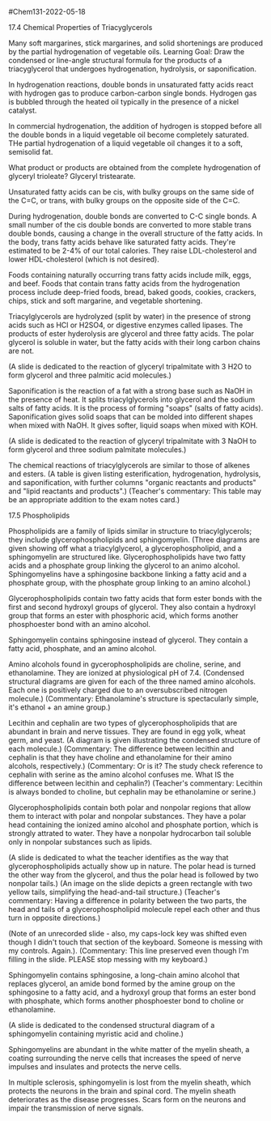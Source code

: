 #Chem131-2022-05-18

17.4 Chemical Properties of Triacyglycerols

Many soft margarines, stick margarines, and solid shortenings are produced by the partial hydrogenation of vegetable oils.  Learning Goal: Draw the condensed or line-angle structural formula for the products of a triacyglycerol that undergoes hydrogenation, hydrolysis, or saponification.

In hydrogenation reactions, double bonds in unsaturated fatty acids react with hydrogen gas to produce carbon-carbon single bonds.  Hydrogen gas is bubbled through the heated oil typically in the presence of a nickel catalyst.

In commercial hydrogenation, the addition of hydrogen is stopped before all the double bonds in a liquid vegetable oil become completely saturated.  THe partial hydrogenation of a liquid vegetable oil changes it to a soft, semisolid fat.

What product or products are obtained from the complete hydrogenation of glyceryl trioleate?  Glyceryl tristearate.

Unsaturated fatty acids can be cis, with bulky groups on the same side of the C=C, or trans, with bulky groups on the opposite side of the C=C.

During hydrogenation, double bonds are converted to C-C single bonds.  A small number of the cis double bonds are converted to more stable trans double bonds, causing a change in the overall structure of the fatty acids.  In the body, trans fatty acids behave like saturated fatty acids.  They're estimated to be 2-4% of our total calories.  They raise LDL-cholesterol and lower HDL-cholesterol (which is not desired).

Foods containing naturally occurring trans fatty acids include milk, eggs, and beef.  Foods that contain trans fatty acids from the hydrogenation process include deep-fried foods, bread, baked goods, cookies, crackers, chips, stick and soft margarine, and vegetable shortening.

Triacylglycerols are hydrolyzed (split by water) in the presence of strong acids such as HCl or H2SO4, or digestive enzymes called lipases.  The products of ester hyderolysis are glycerol and three fatty acids.  The polar glycerol is soluble in water, but the fatty acids with their long carbon chains are not.

(A slide is dedicated to the reaction of glyceryl tripalmitate with 3 H2O to form glycerol and three palmitic acid molecules.)

Saponification is the reaction of a fat with a strong base such as NaOH in the presence of heat.  It splits triacylglycerols into glycerol and the sodium salts of fatty acids.  It is the process of forming "soaps" (salts of fatty acids).  Saponification gives solid soaps that can be molded into different shapes when mixed with NaOH.  It gives softer, liquid soaps when mixed with KOH.

(A slide is dedicated to the reaction of glyceryl tripalmitate with 3 NaOH to form glycerol and three sodium palmitate molecules.)

The chemical reactions of triacylglycerols are similar to those of alkenes and esters.  (A table is given listing esterification, hydrogenation, hydrolysis, and saponification, with further columns "organic reactants and products" and "lipid reactants and products".)  (Teacher's commentary:  This table may be an appropriate addition to the exam notes card.)

17.5 Phospholipids

Phospholipids are a family of lipids similar in structure to triacylglycerols; they include glycerophospholipids and sphingomyelin.  (Three diagrams are given showing off what a triacylglycerol, a glycerophospholipid, and a sphingomyelin are structured like.  Glycerophospholipids have two fatty acids and a phosphate group linking the glycerol to an animo alcohol.  Sphingomyelins have a sphingosine backbone linking a fatty acid and a phosphate group, with the phosphate group linking to an amino alcohol.)

Glycerophospholipids contain two fatty acids that form ester bonds with the first and second hydroxyl groups of glycerol.  They also contain a hydroxyl group that forms an ester with phosphoric acid, which forms another phosphoester bond with an amino alcohol.

Sphingomyelin contains sphingosine instead of glycerol.  They contain a fatty acid, phosphate, and an amino alcohol.

Amino alcohols found in gycerophospholipids are choline, serine, and ethanolamine.  They are ionized at physiological pH of 7.4.  (Condensed structural diagrams are given for each of the three named amino alcohols.  Each one is positively charged due to an oversubscribed nitrogen molecule.) (Commentary: Ethanolamine's structure is spectacularly simple, it's ethanol + an amine group.)

Lecithin and cephalin are two types of glycerophospholipids that are abundant in brain and nerve tissues.  They are found in egg yolk, wheat germ, and yeast.  (A diagram is given illustrating the condensed structure of each molecule.) (Commentary: The difference between lecithin and cephalin is that they have choline and ethanolamine for their amino alcohols, respectively.)  (Commentary:  Or is it?  The study check reference to cephalin with serine as the amino alcohol confuses me.  What IS the difference between lecithin and cephalin?)  (Teacher's commentary: Lecithin is always bonded to choline, but cephalin may be ethanolamine or serine.)

Glycerophospholipids contain both polar and nonpolar regions that allow them to interact with polar and nonpolar substances.  They have a polar head containing the ionized amino alcohol and phosphate portion, which is strongly attrated to water.  They have a nonpolar hydrocarbon tail soluble only in nonpolar substances such as lipids.

(A slide is dedicated to what the teacher identifies as the way that glycerophospholipids actually show up in nature.  The polar head is turned the other way from the glycerol, and thus the polar head is followed by two nonpolar tails.)  (An image on the slide depicts a green rectangle with two yellow tails, simplifying the head-and-tail structure.)  (Teacher's commentary: Having a difference in polarity between the two parts, the head and tails of a glycerophospholipid molecule repel each other and thus turn in opposite directions.)

(Note of an unrecorded slide - also, my caps-lock key was shifted even though I didn't touch that section of the keyboard.  Someone is messing with my controls.  Again.). (Commentary: This line preserved even though I'm filling in the slide.  PLEASE stop messing with my keyboard.)

Sphingomyelin contains sphingosine, a long-chain amino alcohol that replaces glycerol, an amide bond formed by the amine group on the sphingosine to a fatty acid, and a hydroxyl group that forms an ester bond with phosphate, which forms another phosphoester bond to choline or ethanolamine.

(A slide is dedicated to the condensed structural diagram of a sphingomyelin containing myristic acid and choline.)

Sphingomyelins are abundant in the white matter of the myelin sheath, a coating surrounding the nerve cells that increases the speed of nerve impulses and insulates and protects the nerve cells.

In multiple sclerosis, sphingomyelin is lost from the myelin sheath, which protects the neurons in the brain and spinal cord.  The myelin sheath deteriorates as the disease progresses.  Scars form on the neurons and impair the transmission of nerve signals.